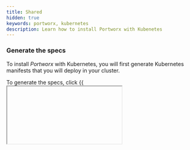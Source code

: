 ```yaml
---
title: Shared
hidden: true
keywords: portworx, kubernetes
description: Learn how to install Portworx with Kubenetes
---
```

### Generate the specs

To install _Portworx_ with Kubernetes, you will first generate Kubernetes manifests that you will deploy in your cluster.

To generate the specs, click {{<iframe url="https://install.portworx.com/2.0" text="Generating the Portworx specs.">}}

_Portworx_ can also be installed using it's Helm chart by following instructions [here](/portworx-install-with-kubernetes/install-px-helm). The above method is recommended over helm as the wizard will guide you based on your environment.
